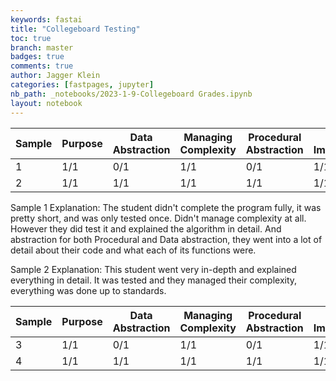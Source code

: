 ```yaml
---
keywords: fastai
title: "Collegeboard Testing"
toc: true
branch: master
badges: true
comments: true
author: Jagger Klein
categories: [fastpages, jupyter]
nb_path: _notebooks/2023-1-9-Collegeboard Grades.ipynb
layout: notebook
---
```


<!--
#################################################
### THIS FILE WAS AUTOGENERATED! DO NOT EDIT! ###
#################################################
# file to edit: _notebooks/2023-1-9-Collegeboard Grades.ipynb
-->

<div class="container" id="notebook-container">
        
<div class="cell border-box-sizing text_cell rendered"><div class="inner_cell">
<div class="text_cell_render border-box-sizing rendered_html">
<table>
<thead><tr>
<th>Sample</th>
<th>Purpose</th>
<th>Data Abstraction</th>
<th>Managing Complexity</th>
<th>Procedural Abstraction</th>
<th>Algorithm Implementation</th>
<th>Testing</th>
<th>Total Grade</th>
</tr>
</thead>
<tbody>
<tr>
<td>1</td>
<td>1/1</td>
<td>0/1</td>
<td>1/1</td>
<td>0/1</td>
<td>1/1</td>
<td>0/1</td>
<td>4/6</td>
</tr>
<tr>
<td>2</td>
<td>1/1</td>
<td>1/1</td>
<td>1/1</td>
<td>1/1</td>
<td>1/1</td>
<td>1/1</td>
<td>6/6</td>
</tr>
</tbody>
</table>

</div>
</div>
</div>
<div class="cell border-box-sizing text_cell rendered"><div class="inner_cell">
<div class="text_cell_render border-box-sizing rendered_html">
<p>Sample 1 Explanation: The student didn't complete the program fully, it was pretty short, and was only tested once. Didn't manage complexity at all. However they did test it and explained the algorithm in detail. And abstraction for both Procedural and Data abstraction, they went into a lot of detail about their code and what each of its functions were.</p>

</div>
</div>
</div>
<div class="cell border-box-sizing text_cell rendered"><div class="inner_cell">
<div class="text_cell_render border-box-sizing rendered_html">
<p>Sample 2 Explanation: This student went very in-depth and explained everything in detail. It was tested and they managed their complexity, everything was done up to standards.</p>

</div>
</div>
</div>
<div class="cell border-box-sizing text_cell rendered"><div class="inner_cell">
<div class="text_cell_render border-box-sizing rendered_html">
<table>
<thead><tr>
<th>Sample</th>
<th>Purpose</th>
<th>Data Abstraction</th>
<th>Managing Complexity</th>
<th>Procedural Abstraction</th>
<th>Algorithm Implementation</th>
<th>Testing</th>
<th>Total Grade</th>
</tr>
</thead>
<tbody>
<tr>
<td>3</td>
<td>1/1</td>
<td>0/1</td>
<td>1/1</td>
<td>0/1</td>
<td>1/1</td>
<td>0/1</td>
<td>4/6</td>
</tr>
<tr>
<td>4</td>
<td>1/1</td>
<td>1/1</td>
<td>1/1</td>
<td>1/1</td>
<td>1/1</td>
<td>1/1</td>
<td>6/6</td>
</tr>
</tbody>
</table>

</div>
</div>
</div>
</div>
 

